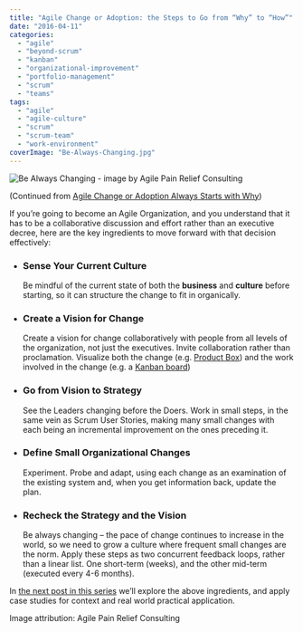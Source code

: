 ```yaml
---
title: "Agile Change or Adoption: the Steps to Go from “Why” to “How”"
date: "2016-04-11"
categories: 
  - "agile"
  - "beyond-scrum"
  - "kanban"
  - "organizational-improvement"
  - "portfolio-management"
  - "scrum"
  - "teams"
tags: 
  - "agile"
  - "agile-culture"
  - "scrum"
  - "scrum-team"
  - "work-environment"
coverImage: "Be-Always-Changing.jpg"
---
```


![Be Always Changing - image by Agile Pain Relief Consulting](src/content/blog/agile-change-or-adoption-the-steps-to-go-from-why-to-how/images/Be-Always-Changing.jpg)

(Continued from [Agile Change or Adoption Always Starts with Why](/blog/agile-change-or-adoption-always-starts-with-why.html))

If you’re going to become an Agile Organization, and you understand that it has to be a collaborative discussion and effort rather than an executive decree, here are the key ingredients to move forward with that decision effectively:

- ### Sense Your Current Culture
    
    Be mindful of the current state of both the **business** and **culture** before starting, so it can structure the change to fit in organically.
- ### Create a Vision for Change
    
    Create a vision for change collaboratively with people from all levels of the organization, not just the executives. Invite collaboration rather than proclamation. Visualize both the change (e.g. [Product Box](https://scaledagile.com/business-solutions/safe-enterprise/)) and the work involved in the change (e.g. a [Kanban board](/blog/kanban-portfolio-view.html))
- ### Go from Vision to Strategy
    
    See the Leaders changing before the Doers. Work in small steps, in the same vein as Scrum User Stories, making many small changes with each being an incremental improvement on the ones preceding it.
- ### Define Small Organizational Changes
    
    Experiment. Probe and adapt, using each change as an examination of the existing system and, when you get information back, update the plan.
- ### Recheck the Strategy and the Vision
    
    Be always changing – the pace of change continues to increase in the world, so we need to grow a culture where frequent small changes are the norm. Apply these steps as two concurrent feedback loops, rather than a linear list. One short-term (weeks), and the other mid-term (executed every 4-6 months).

In [the next post in this series](/blog/agile-change-or-adoption-sense-your-current-culture.html) we’ll explore the above ingredients, and apply case studies for context and real world practical application.

Image attribution: Agile Pain Relief Consulting
